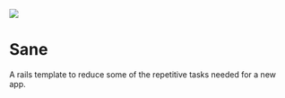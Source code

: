 ![](http://i0.wp.com/hypebeast.com/image/2012/06/banksy-paints-the-queen-as-david-bowies-aladdin-sane-1.jpg?w=930)
# Sane
A rails template to reduce some of the repetitive tasks needed for a new app.

